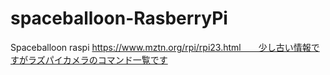 # spaceballoon-RasberryPi
Spaceballoon raspi
https://www.mztn.org/rpi/rpi23.html　　少し古い情報ですがラズパイカメラのコマンド一覧です